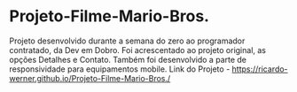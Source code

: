 # Projeto-Filme-Mario-Bros.
Projeto desenvolvido durante a semana do zero ao programador contratado, da Dev em Dobro. Foi acrescentado ao projeto original, as opções Detalhes e Contato. 
Também foi desenvolvido a parte de responsividade para equipamentos mobile.
Link do Projeto - https://ricardo-werner.github.io/Projeto-Filme-Mario-Bros./

